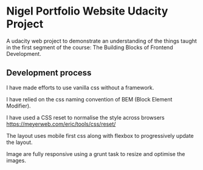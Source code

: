 # Nigel Portfolio Website Udacity Project

A udacity web project to demonstrate an understanding of the things taught in the
first segment of the course: The Building Blocks of Frontend Development.

## Development process

I have made efforts to use vanilla css without a framework.

I have relied on the css naming convention of BEM (Block Element Modifier).

I have used a CSS reset to normalise the style across browsers
https://meyerweb.com/eric/tools/css/reset/

The layout uses mobile first css along with flexbox to progressively update the layout.

Image are fully responsive using a grunt task to resize and optimise the images.
